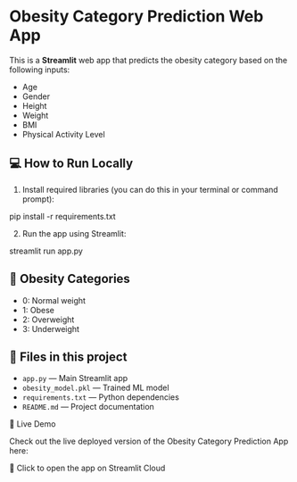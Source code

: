 # Obesity Category Prediction Web App

This is a **Streamlit** web app that predicts the obesity category based on the following inputs:
- Age
- Gender
- Height
- Weight
- BMI
- Physical Activity Level

## 💻 How to Run Locally

1. Install required libraries (you can do this in your terminal or command prompt):

pip install -r requirements.txt

2. Run the app using Streamlit:

streamlit run app.py


## 🧠 Obesity Categories
- 0: Normal weight
- 1: Obese
- 2: Overweight
- 3: Underweight

## 📁 Files in this project
- `app.py` — Main Streamlit app
- `obesity_model.pkl` — Trained ML model
- `requirements.txt` — Python dependencies
- `README.md` — Project documentation

🚀 Live Demo

Check out the live deployed version of the Obesity Category Prediction App here:

🔗 Click to open the app on Streamlit Cloud
